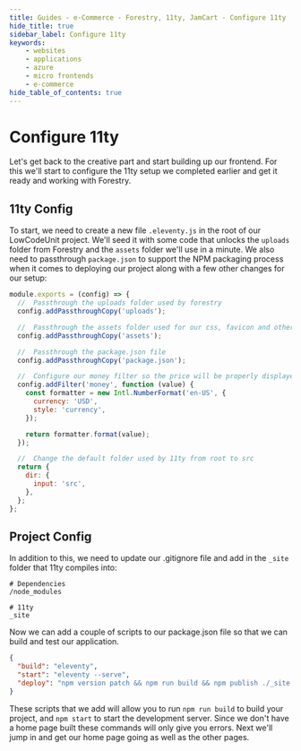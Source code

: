 ```yaml
---
title: Guides - e-Commerce - Forestry, 11ty, JamCart - Configure 11ty
hide_title: true
sidebar_label: Configure 11ty
keywords:
    - websites
    - applications
    - azure
    - micro frontends
    - e-commerce
hide_table_of_contents: true
---
```


# Configure 11ty

Let's get back to the creative part and start building up our frontend.  For this we'll start to configure the 11ty setup we completed earlier and get it ready and working with Forestry.

## 11ty Config

To start, we need to create a new file `.eleventy.js` in the root of our LowCodeUnit project.  We'll seed it with some code that unlocks the `uploads` folder from Forestry and the `assets` folder we'll use in a minute. We also need to passthrough `package.json` to support the NPM packaging process when it comes to deploying our project along with a few other changes for our setup:

```javascript
module.exports = (config) => {
  //  Passthrough the uploads folder used by forestry
  config.addPassthroughCopy('uploads');

  //  Passthrough the assets folder used for our css, favicon and other assets
  config.addPassthroughCopy('assets');

  //  Passthrough the package.json file
  config.addPassthroughCopy('package.json');

  //  Configure our money filter so the price will be properly displayed
  config.addFilter('money', function (value) {
    const formatter = new Intl.NumberFormat('en-US', {
      currency: 'USD',
      style: 'currency',
    });

    return formatter.format(value);
  });

  //  Change the default folder used by 11ty from root to src
  return {
    dir: {
      input: 'src',
    },
  };
};
```

## Project Config

In addition to this, we need to update our .gitignore file and add in the `_site` folder that 11ty compiles into:

```.gitignore
# Dependencies
/node_modules

# 11ty
_site
```

Now we can add a couple of scripts to our package.json file so that we can build and test our application.

```json
{
  "build": "eleventy",
  "start": "eleventy --serve",
  "deploy": "npm version patch && npm run build && npm publish ./_site --access public"
}
```

These scripts that we add will allow you to run `npm run build` to build your project, and `npm start` to start the development server. Since we don't have a home page built these commands will only give you errors.  Next we'll jump in and get our home page going as well as the other pages.
